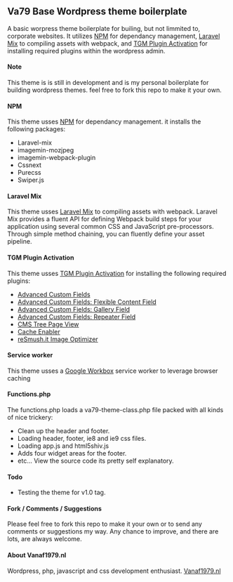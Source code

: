 ## Va79 Base Wordpress theme boilerplate
A basic worpress theme boilerplate for builing, but not limmited to, corporate websites. It utilizes [NPM](https://www.npmjs.com/) for dependancy management, [Laravel Mix](https://laravel.com/docs/5.7/mix) to compiling assets with webpack, and [TGM Plugin Activation](http://tgmpluginactivation.com/) for installing required plugins within the wordpress admin.

#### Note
This theme is is still in development and is my personal boilerplate for building wordpress themes. feel free to fork this repo to make it your own.

#### NPM
This theme usses [NPM](https://www.npmjs.com/) for dependancy management. it installs the following packages:
- Laravel-mix
- imagemin-mozjpeg
- imagemin-webpack-plugin
- Cssnext
- Purecss
- Swiper.js

#### Laravel Mix
This theme usses [Laravel Mix](https://laravel.com/docs/5.7/mix) to compiling assets with webpack. Laravel Mix provides a fluent API for defining Webpack build steps for your application using several common CSS and JavaScript pre-processors. Through simple method chaining, you can fluently define your asset pipeline.

#### TGM Plugin Activation
This theme usses [TGM Plugin Activation](http://tgmpluginactivation.com/) for installing the following required plugins:
- [Advanced Custom Fields](https://nl.wordpress.org/plugins/advanced-custom-fields/)
- [Advanced Custom Fields: Flexible Content Field](https://www.advancedcustomfields.com/resources/flexible-content/)
- [Advanced Custom Fields: Gallery Field](https://www.advancedcustomfields.com/resources/gallery/)
- [Advanced Custom Fields: Repeater Field](https://www.advancedcustomfields.com/resources/repeater/)
- [CMS Tree Page View](https://nl.wordpress.org/plugins/cms-tree-page-view/)
- [Cache Enabler](https://nl.wordpress.org/plugins/cache-enabler/)
- [reSmush.it Image Optimizer](https://nl.wordpress.org/plugins/resmushit-image-optimizer/)

#### Service worker
This theme usses a [Google Workbox](https://developers.google.com/web/tools/workbox/) service worker to leverage browser caching

#### Functions.php
The functions.php loads a va79-theme-class.php file packed with all kinds of nice trickery:
- Clean up the header and footer.
- Loading header, footer, ie8 and ie9 css files. 
- Loading app.js and html5shiv.js
- Adds four widget areas for the footer.
- etc... View the source code its pretty self explanatory.

#### Todo
- Testing the theme for v1.0 tag.

#### Fork / Comments / Suggestions
Please feel free to fork this repo to make it your own or to send any comments or suggestions my way. Any chance to improve, and there are lots, are always welcome.

#### About Vanaf1979.nl
Wordpress, php, javascript and css development enthusiast. [Vanaf1979.nl](http://vanaf1979.nl)
